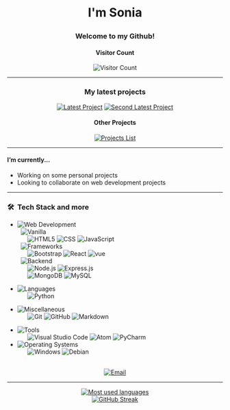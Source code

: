 # <p align="center">I'm Sonia</p>
### <p align="center">Welcome to my Github!</p>
<div align="center">
  
#### Visitor Count
![Visitor Count](https://profile-counter.glitch.me/{sonia-c-o}/count.svg)

</div>

***

<div align="center">

### My latest projects
[![Latest Project](https://github-readme-stats.vercel.app/api/pin/?username=sonia-c-o&repo=)](https://github.com/WEGFan/codestats-profile-readme) [![Second Latest Project](https://github-readme-stats.vercel.app/api/pin/?username=sonia-c-o&repo=)](https://github.com/WEGFan/codestats-profile-readme)
<!-- Write the repository's name for both "repo" and the alternative text -->
#### Other Projects
[![Projects List](https://img.icons8.com/ios-filled/70/FD428E/group-of-projects.png)](https://github.com/sonia-c-o/sonia-c-o/blob/main/projects.md)  
 
</div>

***

#### I’m currently...
- Working on some personal projects
- Looking to collaborate on web development projects
<!-- - 🤔 I’m looking for help with ... -->
<!-- - 🌱 I’m currently learning ... -->
<!-- - 💬 Ask me about anything -->
<!-- - 📫 How to reach me: ... -->
<!-- - ⚡ Fun fact: ... -->

<!-- ### 👨🏻‍💻 &nbsp;About Me -->
<!-- - 🎓 &nbsp; Studying Computer Science and Mathematics at University of .... -->
<!-- - 🌱 &nbsp; Learning more about ... -->
<!-- - 🤔 &nbsp; Learning new technologies and trying to develop software solutions. -->

***

### 🛠 &nbsp;Tech Stack and more
- ![Web Development](https://img.shields.io/badge/-Web_Developement-0d1117?style=for-the-badge)
  <br />
  &nbsp;&nbsp;![Vanilla](https://img.shields.io/badge/-Vanilla:-0d1117?style=flat-square)
  <br />
  &nbsp;&nbsp;&nbsp;&nbsp;&nbsp;
  ![HTML5](https://img.shields.io/badge/-HTML5-E96228?style=plastic&logo=html5)
  ![CSS](https://img.shields.io/badge/-CSS3-2862E9?style=plastic&logo=css3)
  ![JavaScript](https://img.shields.io/badge/-JavaScript-F5D238?style=plastic&logo=javascript)
  <br />
  &nbsp;&nbsp;![Frameworks](https://img.shields.io/badge/-Frameworks:-0d1117?style=flat-square)
  <br />
  &nbsp;&nbsp;&nbsp;&nbsp;&nbsp;
  ![Bootstrap](https://img.shields.io/badge/-BootStrap-7710F1?style=plastic&logo=bootstrap)
  ![React](https://img.shields.io/badge/-React-212121?style=plastic&logo=react&logoColor=6FD5DE)
  ![vue](https://img.shields.io/badge/-Vue-32475B?style=plastic&logo=vue.js)
  <br />
   &nbsp;&nbsp;![Backend](https://img.shields.io/badge/-Backend:-0d1117?style=flat-square)
  <br />
  &nbsp;&nbsp;&nbsp;&nbsp;&nbsp;
  ![Node.js](https://img.shields.io/badge/-NodeJS-313131?style=plastic&logo=node.js)
  ![Express.js](https://img.shields.io/badge/-ExpressJS-000?style=plastic&logo=express)
  <br />
  &nbsp;&nbsp;&nbsp;&nbsp;&nbsp;
  ![MongoDB](https://img.shields.io/badge/-MongoDB-3E2E1E?style=plastic&logo=mongodb)
  ![MySQL](https://img.shields.io/badge/-MySQL-FFAF46?style=plastic&logo=mysql)

- ![Languages](https://img.shields.io/badge/-Languages-0d1117?style=for-the-badge)
  <br />
  &nbsp;&nbsp;&nbsp;&nbsp;&nbsp;
  ![Python](https://img.shields.io/badge/-Python-F5DC67?style=plastic&logo=python)
<!--   ![C++](https://img.shields.io/badge/-C++-005697?style=plastic&logo=C%2B%2B) -->
<!--   ![Rust](https://img.shields.io/badge/-rust-C8352A?style=plastic&logo=rust) -->

<!-- - ![Technical Skills](https://img.shields.io/badge/-Technical_Skills-0d1117?style=for-the-badge)
  <br />
  &nbsp;&nbsp;&nbsp;&nbsp;&nbsp; -->
<!--   ![Computer Networking](https://img.shields.io/badge/-Computer_Networking-F70000?style=plastic) -->
<!--   ![Web Security](https://img.shields.io/badge/-Web_Security-F70000?style=plastic) -->
<!--   ![HTTP and REST](https://img.shields.io/badge/-HTTP_and_REST-F70000?style=plastic) -->
<!--   ![API Integration](https://img.shields.io/badge/-API_Integration-F70000?style=plastic) -->


- ![Miscellaneous](https://img.shields.io/badge/-Miscellaneous-0d1117?style=for-the-badge)
  <br />
  &nbsp;&nbsp;&nbsp;&nbsp;&nbsp;
  ![Git](https://img.shields.io/badge/-Git-fff?style=plastic&logo=git)
  ![GitHub](https://img.shields.io/badge/-GitHub-000?style=plastic&logo=github)
  ![Markdown](https://img.shields.io/badge/-Markdown-000?style=plastic&logo=markdown)
<!--   ![npm](https://img.shields.io/badge/-npm-8C0505?style=plastic&logo=npm) -->
<!--   ![Bash Script](https://img.shields.io/badge/-Bash-272E35?style=plastic&logo=gnubash) -->

- ![Tools](https://img.shields.io/badge/-Tools-0d1117?style=for-the-badge)
  <br />
  &nbsp;&nbsp;&nbsp;&nbsp;&nbsp;
  ![Visual Studio Code](https://img.shields.io/badge/-VSCode-3281B6?style=plastic&logo=visualstudio)
  ![Atom](https://img.shields.io/badge/-Atom-97C98F?style=plastic&logo=atom)
  ![PyCharm](https://img.shields.io/badge/-PyCharm-B5E759?style=plastic&logo=pycharm)
- ![Operating Systems](https://img.shields.io/badge/-Operating_Systems-0d1117?style=for-the-badge)
  <br />
  &nbsp;&nbsp;&nbsp;&nbsp;&nbsp;
  ![Windows](https://img.shields.io/badge/-Windows-203154?style=plastic&logo=windows)
  ![Debian](https://img.shields.io/badge/-Debian-A3002E?style=plastic&logo=debian)
<br />

<div align="center">
<!--   <a href="https://www./"><img src="https://img.icons8.com/dotty/40/FD428E/web.png" alt="Website"></a> -->
  <a href="mailto:soniaonyeukwu@zohomail.com"><img src="https://img.icons8.com/metro/40/FD428E/new-post.png" alt="Email" /></a>
<!--   <img src="https://img.icons8.com/ios-filled/40/000000/thick-vertical-line.png"/> -->
<!--   <a href="https://www.linkedin.com/in/"><img src="https://img.icons8.com/fluency/40/FD428E/linkedin.png" alt="LinkedIn"></a> -->
</div>

***
<div align="center">

[![Most used languages](https://github-readme-stats.vercel.app/api/top-langs/?username=sonia-c-o&theme=radical&layout=compact)  
![GitHub Streak](https://github-readme-streak-stats.herokuapp.com/?user=sonia-c-o&theme=radical&count_private=true)](https://github.com/sonia-c-o)
<!-- ![GitHub Stats](https://github-readme-stats.vercel.app/api?username=sonia-c-o&theme=radical&text_color=ECECEC&line_height=27&v=57&show_icons=true&icon_color=FFD700")   -->
<!-- ![Trophies](https://github-profile-trophy.vercel.app/?username=sonia-c-o&theme=onestar&no-frame=true&column=3&row=2) -->
  
</div>
